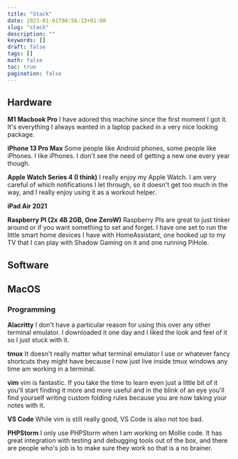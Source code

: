 ```yaml
---
title: "Stack"
date: 2023-01-01T06:56:13+01:00
slug: "stack"
description: ""
keywords: []
draft: false
tags: []
math: false
toc: true
pagination: false
---
```


## Hardware

**M1 Macbook Pro**
I have adored this machine since the first moment I got it. It's everything I always wanted in a laptop packed in a very nice looking package.

**iPhone 13 Pro Max**
Some people like Android phones, some people like iPhones. I like iPhones. I don't see the need of getting a new one every year though.

**Apple Watch Series 4 (I think)**
I really enjoy my Apple Watch. I am very careful of which notifications I let through, so it doesn't get too much in the way, and I really enjoy using it as a workout helper.

**iPad Air 2021**

**Raspberry PI (2x 4B 2GB, One ZeroW)**
Raspberry PIs are great to just tinker around or if you want something to set and forget. I have one set to run the little smart home devices I have with HomeAssistant, one hooked up to my TV that I can play with Shadow Gaming on it and one running PiHole.

## Software

## MacOS

### Programming

**Alacritty**
I don't have a particular reason for using this over any other terminal emulator. I downloaded it one day and I liked the look and feel of it so I just stuck with it.

**tmux**
It doesn't really matter what terminal emulator I use or whatever fancy shortcuts they might have because I now just live inside tmux windows any time am working in a terminal.

**vim**
vim is fantastic. If you take the time to learn even just a little bit of it you'll start finding it more and more useful and in the blink of an eye you'll find yourself writing custom folding rules because you are now taking your notes with it.

**VS Code**
While vim is still really good, VS Code is also not too bad.

**PHPStorm**
I only use PHPStorm when I am working on Mollie code. It has great integration with testing and debugging tools out of the box, and there are people who's job is to make sure they work so that is a no brainer.
